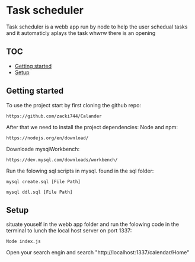 # Task scheduler

Task scheduler is a webb app run by node to help the user schedual tasks and it automaticly aplays the task whwrw there is an opening

## TOC
- [Getting started](#getting-started)
- [Setup](#setup)



## Getting started

To use the project start by first cloning the github repo:
```shell
https://github.com/zacki744/Calander
```

After that we need to install the project dependencies:
Node and npm:
```shell
https://nodejs.org/en/download/
```

Downloade mysqlWorkbench:
```shell
https://dev.mysql.com/downloads/workbench/
```

Run the folowing sql scripts in mysql. found in the sql folder:
```shell
mysql create.sql [File Path]
```
```shell
mysql ddl.sql [File Path]
```

## Setup
situate youself in the webb app folder and run the folowing code in the terminal to lunch the local host server on port 1337:

```shell
Node index.js
```
Open your search engin and search "http://localhost:1337/calendar/Home"
